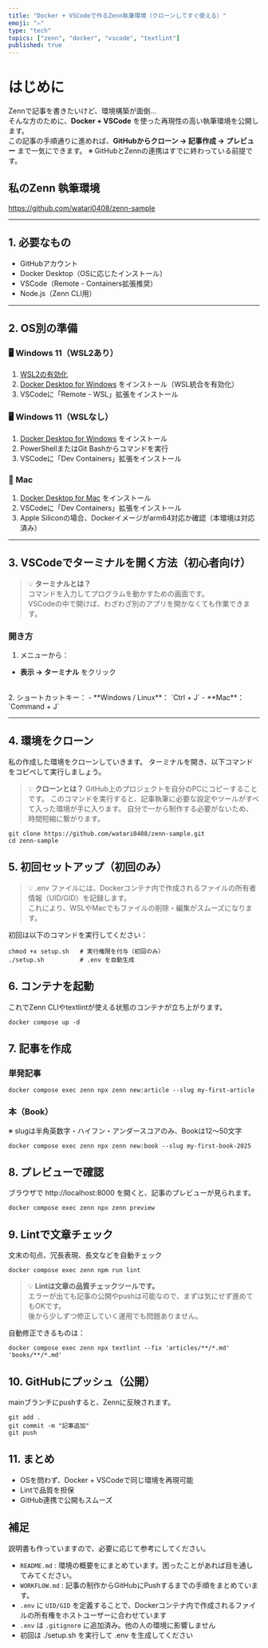 ```yaml
---
title: "Docker + VSCodeで作るZenn執筆環境（クローンしてすぐ使える）"
emoji: "✍️"
type: "tech"
topics: ["zenn", "docker", "vscode", "textlint"]
published: true
---
```


# はじめに
Zennで記事を書きたいけど、環境構築が面倒…  
そんな方のために、**Docker + VSCode** を使った再現性の高い執筆環境を公開します。  
この記事の手順通りに進めれば、**GitHubからクローン → 記事作成 → プレビュー** まで一気にできます。
※ GitHubとZennの連携はすでに終わっている前提です。

## 私のZenn 執筆環境
https://github.com/watari0408/zenn-sample

---

## 1. 必要なもの

- GitHubアカウント
- Docker Desktop（OSに応じたインストール）
- VSCode（Remote - Containers拡張推奨）
- Node.js（Zenn CLI用）

---

## 2. OS別の準備

### 🖥 Windows 11（WSL2あり）
1. [WSL2の有効化](https://learn.microsoft.com/ja-jp/windows/wsl/install)
2. [Docker Desktop for Windows](https://www.docker.com/products/docker-desktop/) をインストール（WSL統合を有効化）
3. VSCodeに「Remote - WSL」拡張をインストール

### 🖥 Windows 11（WSLなし）
1. [Docker Desktop for Windows](https://www.docker.com/products/docker-desktop/) をインストール
2. PowerShellまたはGit Bashからコマンドを実行
3. VSCodeに「Dev Containers」拡張をインストール

### 🍎 Mac
1. [Docker Desktop for Mac](https://www.docker.com/products/docker-desktop/) をインストール
2. VSCodeに「Dev Containers」拡張をインストール
3. Apple Siliconの場合、Dockerイメージがarm64対応か確認（本環境は対応済み）

---

## 3. VSCodeでターミナルを開く方法（初心者向け）

> 💡 **ターミナルとは？**  
> コマンドを入力してプログラムを動かすための画面です。  
> VSCodeの中で開けば、わざわざ別のアプリを開かなくても作業できます。

### 開き方
1. メニューから：  
  - **表示 → ターミナル** をクリック
<br>
2. ショートカットキー： 
  - **Windows / Linux**： `Ctrl +  J`
  - **Mac**： `Command + J`


---

## 4. 環境をクローン
私の作成した環境をクローンしていきます。
ターミナルを開き、以下コマンドをコピペして実行しましょう。
> 💡 **クローンとは？**
> GitHub上のプロジェクトを自分のPCにコピーすることです。 
> このコマンドを実行すると、記事執筆に必要な設定やツールがすべて入った環境が手に入ります。
> 自分で一から制作する必要がないため、時間短縮に繋がります。
```
git clone https://github.com/watari0408/zenn-sample.git
cd zenn-sample
```

## 5. 初回セットアップ（初回のみ）
>💡 .env ファイルには、Dockerコンテナ内で作成されるファイルの所有者情報（UID/GID）を記録します。  
>   これにより、WSLやMacでもファイルの削除・編集がスムーズになります。

初回は以下のコマンドを実行してください：
```
chmod +x setup.sh   # 実行権限を付与（初回のみ）
./setup.sh          # .env を自動生成
```

## 6. コンテナを起動
これでZenn CLIやtextlintが使える状態のコンテナが立ち上がります。
```
docker compose up -d
```

## 7. 記事を作成
### 単発記事
```
docker compose exec zenn npx zenn new:article --slug my-first-article
```
### 本（Book）
※ slugは半角英数字・ハイフン・アンダースコアのみ、Bookは12〜50文字
```
docker compose exec zenn npx zenn new:book --slug my-first-book-2025
```


## 8. プレビューで確認
ブラウザで http://localhost:8000 を開くと、記事のプレビューが見られます。
```
docker compose exec zenn npx zenn preview
```


## 9. Lintで文章チェック
文末の句点、冗長表現、長文などを自動チェック
```
docker compose exec zenn npm run lint
```
> 💡 **Lintは文章の品質チェックツールです。**  
> エラーが出ても記事の公開やpushは可能なので、まずは気にせず進めてもOKです。  
> 後から少しずつ修正していく運用でも問題ありません。

自動修正できるものは：
```
docker compose exec zenn npx textlint --fix 'articles/**/*.md' 'books/**/*.md'
```

## 10. GitHubにプッシュ（公開）
mainブランチにpushすると、Zennに反映されます。
```
git add .
git commit -m "記事追加"
git push
```


## 11. まとめ
- OSを問わず、Docker + VSCodeで同じ環境を再現可能
- Lintで品質を担保
- GitHub連携で公開もスムーズ

## 補足
説明書も作っていますので、必要に応じて参考にしてください。
- `README.md` : 環境の概要をにまとめています。困ったことがあれば目を通してみてください。
- `WORKFLOW.md` : 記事の制作からGitHubにPushするまでの手順をまとめています。
- `.env` に `UID/GID` を定義することで、Dockerコンテナ内で作成されるファイルの所有権をホストユーザーに合わせています
- `.env` は `.gitignore` に追加済み。他の人の環境に影響しません
- 初回は ./setup.sh を実行して .env を生成してください